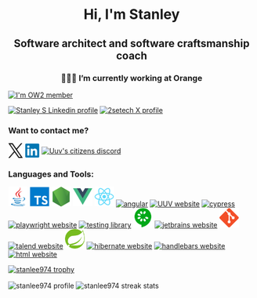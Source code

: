 <h1 align="center">Hi, I'm Stanley</h1>
<h2 align="center">Software architect and software craftsmanship coach</h2>
<h3 align="center">🧑🏽‍💼 I’m currently working at Orange</h3>
<a href="https://www.ow2.org/view/About/OW2_Introduction"><img src="https://www.ow2.org/bin/download/ow2-services/registration/OW2_Member_Icon.png" style="height:10em" alt="I'm OW2 member"/></a>
<p align="left">
<a href="https://www.linkedin.com/in/stanley-s-88a34b52" target="_blank">
<img src="https://img.shields.io/badge/linkedin--lightgrey?logo=linkedin&style=for-the-badge&logoColor=blue&labelColor=333333&color=333333" alt="Stanley S Linkedin profile" /></a>
<a href="https://twitter.com/2setech" target="_blank"><img src="https://img.shields.io/twitter/follow/2setech?style=for-the-badge&logo=twitter&logoColor=blue&labelColor=333333&color=333333" alt="2setech X profile"/></a>
</p>

<h3 align="left">Want to contact me?</h3>
<p align="left">
<a href="https://twitter.com/2setech" target="_blank">
    <img align="center" src="https://raw.githubusercontent.com/devicons/devicon/master/icons/twitter/twitter-original.svg" alt="2setech X profile" height="30" /></a>
<a href="https://www.linkedin.com/in/stanley-s-88a34b52" target="_blank">
    <img align="center" src="https://raw.githubusercontent.com/devicons/devicon/master/icons/linkedin/linkedin-original.svg" alt="Linkedin profile" height="30" /></a>
<a href="https://www.discord.com/invite/8kEeQYWt" target="_blank">
    <img align="center" src="https://raw.githubusercontent.com/rahuldkjain/github-profile-readme-generator/master/src/images/icons/Social/discord.svg" alt="Uuv's citizens discord" height="30" /></a>
</p>

<h3 align="left">Languages and Tools:</h3>
<p align="left">
    <a href="https://www.java.com" target="_blank" rel="noreferrer">
        <img src="https://raw.githubusercontent.com/devicons/devicon/master/icons/java/java-original.svg" alt="java website" height="40" /></a>
    <a href="https://www.typescriptlang.org" target="_blank" rel="noreferrer">
        <img src="https://raw.githubusercontent.com/devicons/devicon/master/icons/typescript/typescript-original.svg" alt="typescript website" height="40" /></a>
    <a href="https://nodejs.org" target="_blank" rel="noreferrer"> <img src="https://raw.githubusercontent.com/devicons/devicon/master/icons/nodejs/nodejs-original.svg" alt="nodejs website" height="40" /></a>
    <a href="https://vuejs.org" target="_blank" rel="noreferrer"> <img src="https://raw.githubusercontent.com/devicons/devicon/master/icons/vuejs/vuejs-original.svg" alt="vuejs website" height="40" /></a>
    <a href="https://react.dev" target="_blank" rel="noreferrer"> <img src="https://raw.githubusercontent.com/devicons/devicon/master/icons/react/react-original.svg" alt="react website" height="40" /></a>
    <a href="https://angular.io" target="_blank" rel="noreferrer"> <img src="https://angular.io/assets/images/logos/angular/angular.svg" alt="angular" height="40" /></a>
     <a href="https://orange-opensource.github.io/uuv" target="_blank" rel="noreferrer">
        <img src="https://orange-opensource.github.io/uuv/img/uuv.png" alt="UUV website" height="40" /></a>  
    <a href="https://www.cypress.io" target="_blank" rel="noreferrer">
        <img src="https://raw.githubusercontent.com/cypress-io/cypress-icons/master/src/logo/cypress-io-logo-inverse.png" alt="cypress" height="40" /></a>
    <a href="https://playwright.dev" target="_blank" rel="noreferrer">
        <img src="https://playwright.dev/img/playwright-logo.svg" alt="playwright website" height="40" /></a>
    <a href="https://testing-library.com" target="_blank" rel="noreferrer">
        <img src="https://testing-library.com/img/octopus-64x64.png" alt="testing library" height="40" /></a>
  <a href="https://cucumber.io" target="_blank" rel="noreferrer">
        <img src="https://raw.githubusercontent.com/devicons/devicon/master/icons/cucumber/cucumber-plain.svg" alt="cucumber website" height="40" /></a>
  <a href="https://www.jetbrains.com" target="_blank" rel="noreferrer">
        <img src="https://www.vectorlogo.zone/logos/jetbrains/jetbrains-icon.svg" alt="jetbrains website" height="40" /></a>
    <a href="https://git-scm.com" target="_blank" rel="noreferrer"> <img src="https://raw.githubusercontent.com/devicons/devicon/master/icons/git/git-original.svg" alt="git website" height="40" /></a>
   <a href="https://www.talend.com" target="_blank" rel="noreferrer">
        <img src="https://www.vectorlogo.zone/logos/talend/talend-icon.svg" alt="talend website" height="40" /></a>
    <a href="https://spring.io/projects/spring-boot" target="_blank" rel="noreferrer">
        <img src="https://raw.githubusercontent.com/devicons/devicon/master/icons/spring/spring-original.svg" alt="spring website" height="40" /></a>
    <a href="https://hibernate.org" target="_blank" rel="noreferrer">
        <img src="https://www.vectorlogo.zone/logos/hibernate/hibernate-ar21.svg" alt="hibernate website" height="50" /></a>
   <a href="https://handlebarsjs.com" target="_blank" rel="noreferrer">
        <img src="https://img.shields.io/badge/Handlebars.js-000000.svg?style=for-the-badge&logo=handlebarsdotjs&logoColor=white" alt="handlebars website" height="40" /></a>
  <a href="https://www.w3.org/html" target="_blank" rel="noreferrer">
        <img src="https://img.shields.io/badge/HTML5-E34F26.svg?style=for-the-badge&logo=HTML5&logoColor=white" alt="html website" height="40" /></a>
</p>

<p align="left">
    <a href="https://github.com/ryo-ma/github-profile-trophy"><img src="https://github-profile-trophy.vercel.app/?username=stanlee974&theme=monokai" alt="stanlee974 trophy" /></a>
</p>

<p>
    <img align="center" src="https://github-readme-stats.vercel.app/api?username=stanlee974&show_icons=true&locale=en&theme=monokai" alt="stanlee974 profile" />
    <img align="center" src="https://github-readme-streak-stats.herokuapp.com/?user=stanlee974&theme=monokai" alt="stanlee974 streak stats" />
</p>
